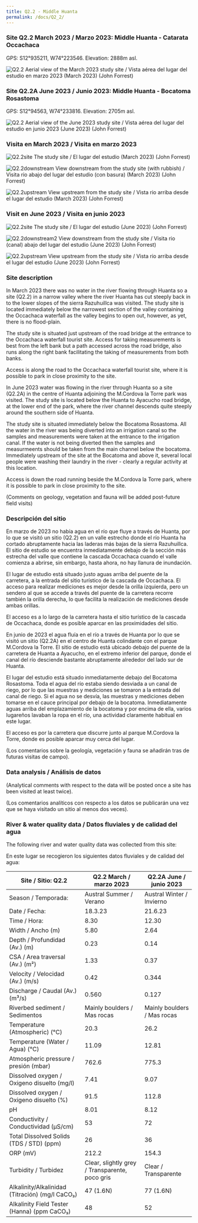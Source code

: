 ```yaml
---
title: Q2.2 - Middle Huanta
permalink: /docs/Q2_2/
---
```



### Site Q2.2 March 2023 / Marzo 2023: Middle Huanta - Catarata Occachaca

GPS:  S12°935211, W74°223546. 
Elevation:  2888m asl.

![Q2.2](/assets/sites/Q2.2.jpg)
Aerial view of the March 2023 study site / Vista aérea del lugar del estudio en marzo 2023 (March 2023) (John Forrest)


### Site Q2.2A June 2023 / Junio 2023: Middle Huanta - Bocatoma Rosastoma

GPS:  S12°94563, W74°233816. 
Elevation:  2705m asl.

![Q2.2](/assets/sites/Q2.2A.jpg)
Aerial view of the June 2023 study site / Vista aérea del lugar del estudio en junio 2023 (June 2023) (John Forrest)


### Visita en March 2023 / Visita en marzo 2023

![Q2.2site](/assets/sites/Q2.2site.jpg)
The study site / El lugar del estudio (March 2023) (John Forrest)

![Q2.2downstream](/assets/sites/Q2.2downstream2.JPG)
View downstream from the study site (with rubbish) / Visita rio abajo del lugar del estudio (con basura) (March 2023) (John Forrest)

![Q2.2upstream](/assets/sites/Q2.2upstream.jpg)
View upstream from the study site / Vista rio arriba desde el lugar del estudio (March 2023) (John Forrest)


### Visit en June 2023 / Visita en junio 2023

![Q2.2site](/assets/sites/Q2.2Asite.JPG)
The study site / El lugar del estudio (June 2023) (John Forrest)

![Q2.2downstream2](/assets/sites/Q2.2Adownstream.JPG)
View downstream from the study site / Visita rio (canal) abajo del lugar del estudio (June 2023) (John Forrest)

![Q2.2upstream](/assets/sites/Q2.2Aupstream.JPG)
View upstream from the study site / Vista rio arriba desde el lugar del estudio (June 2023) (John Forrest)


### Site description

In March 2023 there was no water in the river flowing through Huanta so a site (Q2.2) in a narrow valley where the river Huanta has cut steeply back in to the lower slopes of the sierra Razuhuillca was visited. The study site is located immediately below the narrowest section of the valley containing the Occachaca waterfall as the valley begins to open out, however, as yet, there is no flood-plain.

The study site is situated just upstream of the road bridge at the entrance to the Occachaca waterfall tourist site. Access for taking measurements is best from the left bank but a path accessed across the road bridge, also runs along the right bank facilitating the taking of measurements from both banks.

Access is along the road to the Occachaca waterfall tourist site, where it is possible to park in close proximity to the site.


In June 2023 water was flowing in the river through Huanta so a site (Q2.2A) in the centre of Huanta adjoining the M.Cordova la Torre park was visited. The study site is located below the Huanta to Ayacucho road bridge, at the lower end of the park, where the river channel descends quite steeply around the southern side of Huanta.

The study site is situated immediately below the Bocatoma Rosastoma. All the water in the river was being diverted into an irrigation canal so the samples and measurements were taken at the entrance to the irrigation canal. If the water is not being diverted then the samples and measurmeents should be taken from the main channel below the bocatoma. Immediately upstream of the site at the Bocatoma and above it, several local people were washing their laundry in the river - clearly a regular activity at this location.

Access is down the road running beside the M.Cordova la Torre park, where it is possible to park in close proximity to the site.

(Comments on geology, vegetation and fauna will be added post-future field visits)


### Descripción del sitio

En marzo de 2023 no había agua en el río que fluye a través de Huanta, por lo que se visitó un sitio (Q2.2) en un valle estrecho donde el río Huanta ha cortado abruptamente hacia las laderas más bajas de la sierra Razuhuillca. El sitio de estudio se encuentra inmediatamente debajo de la sección más estrecha del valle que contiene la cascada Occachaca cuando el valle comienza a abrirse, sin embargo, hasta ahora, no hay llanura de inundación.

El lugar de estudio está situado justo aguas arriba del puente de la carretera, a la entrada del sitio turístico de la cascada de Occachaca. El acceso para realizar mediciones es mejor desde la orilla izquierda, pero un sendero al que se accede a través del puente de la carretera recorre también la orilla derecha, lo que facilita la realización de mediciones desde ambas orillas.

El acceso es a lo largo de la carretera hasta el sitio turístico de la cascada de Occachaca, donde es posible aparcar en las proximidades del sitio.


En junio de 2023 el agua fluía en el río a través de Huanta por lo que se visitó un sitio (Q2.2A) en el centro de Huanta colindante con el parque M.Cordova la Torre. El sitio de estudio está ubicado debajo del puente de la carretera de Huanta a Ayacucho, en el extremo inferior del parque, donde el canal del río desciende bastante abruptamente alrededor del lado sur de Huanta.

El lugar del estudio está situado inmediatamente debajo del Bocatoma Rosastoma. Toda el agua del río estaba siendo desviada a un canal de riego, por lo que las muestras y mediciones se tomaron a la entrada del canal de riego. Si el agua no se desvía, las muestras y mediciones deben tomarse en el cauce principal por debajo de la bocatoma. Inmediatamente aguas arriba del emplazamiento de la bocatoma y por encima de ella, varios lugareños lavaban la ropa en el río, una actividad claramente habitual en este lugar.

El acceso es por la carretera que discurre junto al parque M.Cordova la Torre, donde es posible aparcar muy cerca del lugar.

(Los comentarios sobre la geología, vegetación y fauna se añadirán tras de futuras visitas de campo).


### Data analysis / Análisis de datos

(Analytical comments with respect to the data will be posted once a site has been visited at least twice).

(Los comentarios analíticos con respecto a los datos se publicarán una vez que se haya visitado un sitio al menos dos veces).

### River & water quality data / Datos fluviales y de calidad del agua

The following river and water quality data was collected from this site:

En este lugar se recogieron los siguientes datos fluviales y de calidad del agua:

|       Site / Sitio: Q2.2                                 |     Q2.2  March / marzo 2023                             |     Q2.2A  June / junio 2023       |
|----------------------------------------------------------|----------------------------------------------------------|------------------------------------|
|     Season / Temporada:                                  |     Austral Summer / Verano                              |     Austral Winter / Invierno      |
|     Date / Fecha:                                        |     18.3.23                                              |     21.6.23                        |
|     Time / Hora:                                         |     8.30                                                 |     12.30                          |
|     Width / Ancho (m)                                    |     5.80                                                 |     2.64                           |
|     Depth / Profundidad (Av.) (m)                        |     0.23                                                 |     0.14                           |
|     CSA / Area traversal (Av.) (m²)                      |     1.33                                                 |     0.37                           |
|     Velocity / Velocidad  (Av.) (m/s)                    |     0.42                                                 |     0.344                          |
|     Discharge / Caudal (Av.) (m³/s)                      |     0.560                                                |     0.127                          |
|     Riverbed sediment / Sedimentos                       |     Mainly boulders / Mas rocas                          |     Mainly boulders / Mas rocas    |
|     Temperature (Atmospheric) (°C)                       |     20.3                                                 |     26.2                           |
|     Temperature (Water / Agua) (°C)                      |     11.09                                                |     12.81                          |
|     Atmospheric pressure / presión (mbar)                |     762.6                                                |     775.3                          |
|     Dissolved oxygen /   Oxigeno disuelto (mg/l)         |     7.41                                                 |     9.07                           |
|     Dissolved oxygen / Oxigeno disuelto (%)              |     91.5                                                 |     112.8                          |
|     pH                                                   |     8.01                                                 |     8.12                           |
|     Conductivity / Conductividad (µS/cm)                 |     53                                                   |     72                             |
|     Total Dissolved Solids (TDS / STD)  (ppm)            |     26                                                   |     36                             |
|     ORP (mV)                                             |     212.2                                                |     154.3                          |
|     Turbidity / Turbidez                                 |     Clear, slightly grey / Transparente, poco gris       |     Clear / Transparente           |
|     Alkalinity/Alkalinidad   (Titración) (mg/l CaCO₃)    |     47 (1.6N)                                            |     77 (1.6N)                      |
|     Alkalinity Field Tester (Hanna) (ppm CaCO₃)          |     48                                                   |     52                             |

